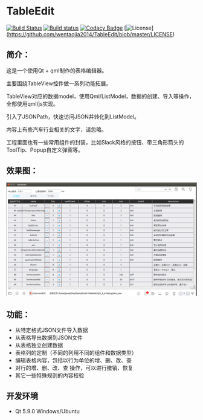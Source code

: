 # TableEdit
[![Build Status](https://travis-ci.org/wentaojia2014/TableEdit.svg?branch=master)](https://travis-ci.org/wentaojia2014/TableEdit)
[![Build status](https://ci.appveyor.com/api/projects/status/o56f7y1tdctr9t08?svg=true)](https://ci.appveyor.com/project/jiawentao/tableedit)
[![Codacy Badge](https://api.codacy.com/project/badge/Grade/43adb845c2b046e3907b0b41897078f3)](https://www.codacy.com/app/wentaojia2014/TableEdit?utm_source=github.com&amp;utm_medium=referral&amp;utm_content=wentaojia2014/TableEdit&amp;utm_campaign=Badge_Grade)
[![License](https://img.shields.io/badge/license-MIT-blue.svg)]
(https://github.com/wentaojia2014/TableEdit/blob/master/LICENSE)
## 简介：

这是一个使用Qt + qml制作的表格编辑器。

主要围绕TableView控件做一系列功能拓展。

TableView对应的数据model，使用Qml/ListModel，数据的创建、导入等操作，全部使用qml/js实现。

引入了JSONPath，快速访问JSON并转化到ListModel。

内容上有些汽车行业相关的文字，请忽略。

工程里面也有一些常用组件的封装，比如Slack风格的按钮、带三角形箭头的ToolTip、Popup自定义弹窗等。

## 效果图：

![Demo](Image/demo1.png)

## 功能：

* 从特定格式JSON文件导入数据
* 从表格导出数据到JSON文件
* 从表格独立创建数据
* 表格列的定制（不同的列用不同的组件和数据类型）
* 编辑表格内容，包括以行为单位的增、删、改、查
* 对行的增、删、改、查 操作，可以进行撤销、恢复
* 其它一些特殊规则的内容校验

## 开发环境

* Qt 5.9.0 Windows/Ubuntu

